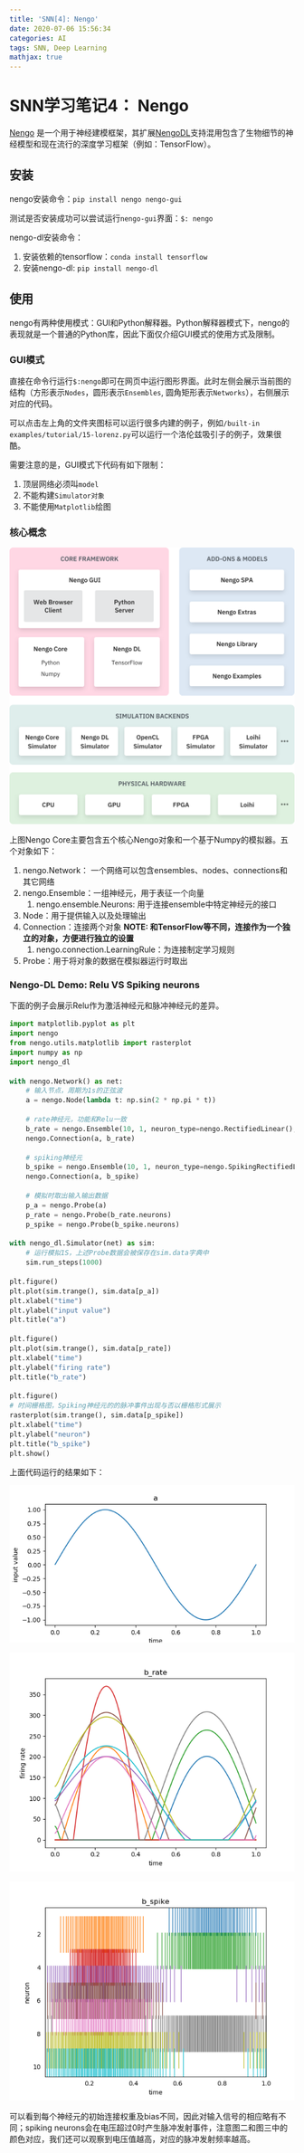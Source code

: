 ```yaml
---
title: 'SNN[4]: Nengo'
date: 2020-07-06 15:56:34
categories: AI
tags: SNN, Deep Learning
mathjax: true
---
```


# SNN学习笔记4： Nengo

[Nengo](https://www.nengo.ai/) 是一个用于神经建模框架，其扩展[NengoDL](https://nengo.ai/nengo-dl/)支持混用包含了生物细节的神经模型和现在流行的深度学习框架（例如：TensorFlow）。

## 安装

nengo安装命令：`pip install nengo nengo-gui`

测试是否安装成功可以尝试运行`nengo-gui`界面：`$: nengo`

nengo-dl安装命令：

1. 安装依赖的tensorflow：`conda install tensorflow`
2. 安装nengo-dl: `pip install nengo-dl`

## 使用

nengo有两种使用模式：GUI和Python解释器。Python解释器模式下，nengo的表现就是一个普通的Python库，因此下面仅介绍GUI模式的使用方式及限制。

### GUI模式

直接在命令行运行`$:nengo`即可在网页中运行图形界面。此时左侧会展示当前图的结构（方形表示`Nodes`，圆形表示`Ensembles`, 圆角矩形表示`Networks`），右侧展示对应的代码。

可以点击左上角的文件夹图标可以运行很多内建的例子，例如`/built-in examples/tutorial/15-lorenz.py`可以运行一个洛伦兹吸引子的例子，效果很酷。

需要注意的是，GUI模式下代码有如下限制：

1. 顶层网络必须叫`model`
2. 不能构建`Simulator对象`
3. 不能使用`Matplotlib`绘图

### 核心概念

![架构](/images/ecosystem.svg)

上图Nengo Core主要包含五个核心Nengo对象和一个基于Numpy的模拟器。五个对象如下：

1. nengo.Network： 一个网络可以包含ensembles、nodes、connections和其它网络
2. nengo.Ensemble：一组神经元，用于表征一个向量
   1. nengo.ensemble.Neurons: 用于连接ensemble中特定神经元的接口
3. Node：用于提供输入以及处理输出
4. Connection：连接两个对象 **NOTE: 和TensorFlow等不同，连接作为一个独立的对象，方便进行独立的设置**
   1. nengo.connection.LearningRule：为连接制定学习规则
5. Probe：用于将对象的数据在模拟器运行时取出

### Nengo-DL Demo: Relu VS Spiking neurons

下面的例子会展示Relu作为激活神经元和脉冲神经元的差异。

```python
import matplotlib.pyplot as plt
import nengo
from nengo.utils.matplotlib import rasterplot
import numpy as np
import nengo_dl

with nengo.Network() as net:
    # 输入节点，周期为1s的正弦波
    a = nengo.Node(lambda t: np.sin(2 * np.pi * t))

    # rate神经元，功能和Relu一致
    b_rate = nengo.Ensemble(10, 1, neuron_type=nengo.RectifiedLinear(), seed=2)
    nengo.Connection(a, b_rate)

    # spiking神经元
    b_spike = nengo.Ensemble(10, 1, neuron_type=nengo.SpikingRectifiedLinear(), seed=2)
    nengo.Connection(a, b_spike)

    # 模拟时取出输入输出数据
    p_a = nengo.Probe(a)
    p_rate = nengo.Probe(b_rate.neurons)
    p_spike = nengo.Probe(b_spike.neurons)

with nengo_dl.Simulator(net) as sim:
    # 运行模拟1S，上述Probe数据会被保存在sim.data字典中
    sim.run_steps(1000)

plt.figure()
plt.plot(sim.trange(), sim.data[p_a])
plt.xlabel("time")
plt.ylabel("input value")
plt.title("a")

plt.figure()
plt.plot(sim.trange(), sim.data[p_rate])
plt.xlabel("time")
plt.ylabel("firing rate")
plt.title("b_rate")

plt.figure()
# 时间栅格图，Spiking神经元的的脉冲事件出现与否以栅格形式展示
rasterplot(sim.trange(), sim.data[p_spike])
plt.xlabel("time")
plt.ylabel("neuron")
plt.title("b_spike")
plt.show()
```

上面代码运行的结果如下：

![a](/images/a.png)

![a](/images/relu.png)

![a](/images/raster.png)

可以看到每个神经元的初始连接权重及bias不同，因此对输入信号的相应略有不同；spiking neurons会在电压超过0时产生脉冲发射事件，注意图二和图三中的颜色对应，我们还可以观察到电压值越高，对应的脉冲发射频率越高。